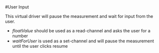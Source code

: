 #User Input

This virtual driver will pause the measurement and wait for input from the user.

- *floatValue* should be used as a read-channel and asks the user for a number
- *waitForUser* is used as a set-channel and will pause the measurement until the user clicks resume